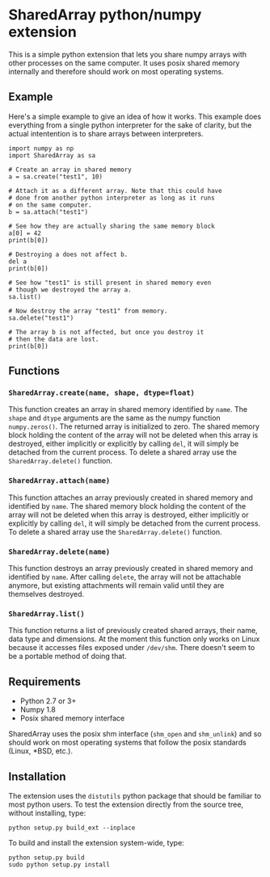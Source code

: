 SharedArray python/numpy extension
==================================

This is a simple python extension that lets you share numpy arrays
with other processes on the same computer.  It uses posix shared
memory internally and therefore should work on most operating systems.

Example
-------

Here's a simple example to give an idea of how it works. This example
does everything from a single python interpreter for the sake of
clarity, but the actual intentention is to share arrays between
interpreters.

	import numpy as np
	import SharedArray as sa

	# Create an array in shared memory
	a = sa.create("test1", 10)

	# Attach it as a different array. Note that this could have
	# done from another python interpreter as long as it runs
	# on the same computer.
	b = sa.attach("test1")

	# See how they are actually sharing the same memory block
	a[0] = 42
	print(b[0])

	# Destroying a does not affect b.
	del a
	print(b[0])

	# See how "test1" is still present in shared memory even
	# though we destroyed the array a.
	sa.list()

	# Now destroy the array "test1" from memory.
	sa.delete("test1")

	# The array b is not affected, but once you destroy it
	# then the data are lost.
	print(b[0])

Functions
---------

### `SharedArray.create(name, shape, dtype=float)`

This function creates an array in shared memory identified by `name`.
The `shape` and `dtype` arguments are the same as the numpy function
`numpy.zeros()`.  The returned array is initialized to zero.  The
shared memory block holding the content of the array will not be
deleted when this array is destroyed, either implicitly or explicitly
by calling `del`, it will simply be detached from the current process.
To delete a shared array use the `SharedArray.delete()` function.

### `SharedArray.attach(name)`

This function attaches an array previously created in shared memory
and identified by `name`.  The shared memory block holding the content
of the array will not be deleted when this array is destroyed, either
implicitly or explicitly by calling `del`, it will simply be detached
from the current process.  To delete a shared array use the
`SharedArray.delete()` function.

### `SharedArray.delete(name)`

This function destroys an array previously created in shared memory
and identified by `name`.  After calling `delete`, the array will not
be attachable anymore, but existing attachments will remain valid
until they are themselves destroyed.

### `SharedArray.list()`

This function returns a list of previously created shared arrays,
their name, data type and dimensions.  At the moment this function
only works on Linux because it accesses files exposed under
`/dev/shm`.  There doesn't seem to be a portable method of doing that.

Requirements
------------

* Python 2.7 or 3+
* Numpy 1.8
* Posix shared memory interface

SharedArray uses the posix shm interface (`shm_open` and `shm_unlink`)
and so should work on most operating systems that follow the posix
standards (Linux, *BSD, etc.).

Installation
------------

The extension uses the `distutils` python package that should be
familiar to most python users. To test the extension directly from the
source tree, without installing, type:

	python setup.py build_ext --inplace

To build and install the extension system-wide, type:

	python setup.py build
	sudo python setup.py install
